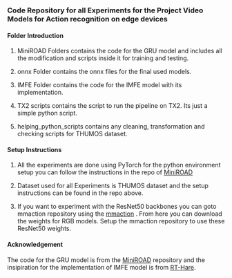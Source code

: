 ### Code Repository for all Experiments for the Project Video Models for Action recognition on edge devices

#### Folder Introduction
1. MiniROAD Folders contains the code for the GRU model and includes all the modification and scripts inside it for training and testing.


2. onnx Folder contains the onnx files for the final used models.

3. IMFE Folder contains the code for the IMFE model with its implementation.

4. TX2 scripts contains the script to run the pipeline on TX2. Its just a simple python script.
5. helping_python_scripts contains any cleaning, transformation and checking scripts for THUMOS dataset.


#### Setup Instructions
1. All the experiments are done using PyTorch for the python environment setup you can follow the instructions in the repo of [MiniROAD](https://github.com/jbistanbul/MiniROAD)


2. Dataset used for all Experiments is THUMOS dataset and the setup instructions can be found in the repo above.

3. If you want to experiment with the ResNet50 backbones you can goto mmaction repository using the [mmaction](https://github.com/open-mmlab/mmaction2/tree/54bc294bff7f742777f5cbb195705c1040a72ebe/configs/recognition/tsn) . From here you can download the weights for RGB models. Setup the mmaction repository to use these ResNet50 weights.


#### Acknowledgement
The code for the GRU model is from the [MiniROAD](https://github.com/jbistanbul/MiniROAD) repository and the insipiration for the implementation of IMFE model is from [RT-Hare](https://arxiv.org/pdf/2409.05662).